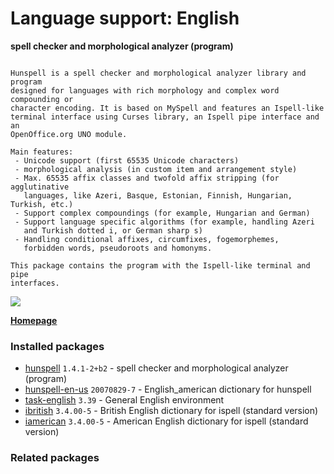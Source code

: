 # Language support: English

__spell checker and morphological analyzer (program)__

```

Hunspell is a spell checker and morphological analyzer library and program
designed for languages with rich morphology and complex word compounding or
character encoding. It is based on MySpell and features an Ispell-like
terminal interface using Curses library, an Ispell pipe interface and an
OpenOffice.org UNO module.

Main features:
 - Unicode support (first 65535 Unicode characters)
 - morphological analysis (in custom item and arrangement style)
 - Max. 65535 affix classes and twofold affix stripping (for agglutinative
   languages, like Azeri, Basque, Estonian, Finnish, Hungarian, Turkish, etc.)
 - Support complex compoundings (for example, Hungarian and German)
 - Support language specific algorithms (for example, handling Azeri
   and Turkish dotted i, or German sharp s)
 - Handling conditional affixes, circumfixes, fogemorphemes,
   forbidden words, pseudoroots and homonyms.

This package contains the program with the Ispell-like terminal and pipe
interfaces.

```

[![](https://screenshots.debian.net/thumbnail-with-version/hunspell/9001)](https://screenshots.debian.net/screenshot-with-version/hunspell/9001)



**[Homepage](http://hunspell.github.io/)**

### Installed packages

* [hunspell](https://packages.debian.org/stretch/hunspell) `1.4.1-2+b2` - spell checker and morphological analyzer (program)
* [hunspell-en-us](https://packages.debian.org/stretch/hunspell-en-us) `20070829-7` - English_american dictionary for hunspell
* [task-english](https://packages.debian.org/stretch/task-english) `3.39` - General English environment
* [ibritish](https://packages.debian.org/stretch/ibritish) `3.4.00-5` - British English dictionary for ispell (standard version)
* [iamerican](https://packages.debian.org/stretch/iamerican) `3.4.00-5` - American English dictionary for ispell (standard version)

### Related packages

<sub>  </sub>
